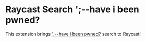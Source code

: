 # Raycast Search ';--have i been pwned?

This extension brings [';--have i been pwned?](https://haveibeenpwned.com/) search to Raycast!

